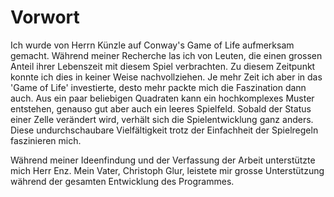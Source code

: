 # Vorwort

Ich wurde von Herrn Künzle auf Conway's Game of Life aufmerksam gemacht. Während meiner Recherche las ich von Leuten, die einen grossen Anteil ihrer Lebenszeit mit diesem Spiel verbrachten. Zu diesem Zeitpunkt konnte ich dies in keiner Weise nachvollziehen. Je mehr Zeit ich aber in das 'Game of Life' investierte, desto mehr packte mich die Faszination dann auch. Aus ein paar beliebigen Quadraten kann ein hochkomplexes Muster entstehen, genauso gut aber auch ein leeres Spielfeld. Sobald der Status einer Zelle verändert wird, verhält sich die Spielentwicklung ganz anders. Diese undurchschaubare Vielfältigkeit trotz der Einfachheit der Spielregeln faszinieren mich. 

Während meiner Ideenfindung und der Verfassung der Arbeit unterstützte mich Herr Enz. Mein Vater, Christoph Glur, leistete mir grosse Unterstützung während der gesamten Entwicklung des Programmes. 